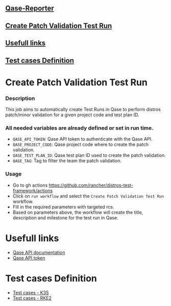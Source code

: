 ## [Qase-Reporter](../pkg/qase/README.md)
## [Create Patch Validation Test Run](#create-patch-validation-test-run)
## [Usefull links](#usefull-links)
## [Test cases Definition](#test-cases-definition)


# Create Patch Validation Test Run

### Description
This job aims to automatically create Test Runs in Qase to perform distros patch/minor validation for a given project code and test plan ID.

### All needed variables are already defined or set in run time.

- `QASE_API_TOKEN`: Qase API token to authenticate with the Qase API.
- `QASE_PROJECT_CODE`: Qase project code where to create the patch validation.
- `QASE_TEST_PLAN_ID`: Qase test plan ID used to create the patch validation.
- `QASE_TAG`: Tag to filter the team the patch validation.

### Usage
- Go to gh actions https://github.com/rancher/distros-test-framework/actions
- Click on `run workflow` and select the `Create Patch Validation Test Run` workflow.
- Fill in the required parameters with targeted rcs.
- Based on parameters above, the workflow will create the title, description and milestone for the test run in Qase.

# Usefull links
- [Qase API documentation](https://developers.qase.io/reference/introduction-to-the-qase-api)
- [Qase API token](https://app.qase.io/user/api/token)

# Test cases Definition
- [Test cases - K3S](https://app.qase.io/plan/K3SRKE2/15)
- [Test cases - RKE2](https://app.qase.io/plan/K3SRKE2/14)


